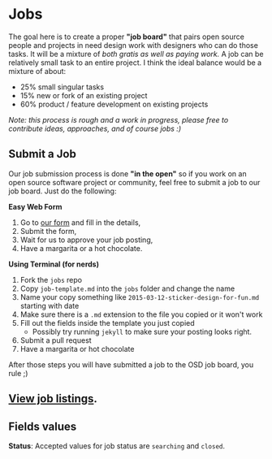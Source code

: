 # Jobs

The goal here is to create a proper **"job board"** that pairs open source people and projects in need design work with designers who can do those tasks.
It will be a mixture of _both gratis as well as paying work._
A job can be relatively small task to an entire project.
I think the ideal balance would be a mixture of about:

- 25% small singular tasks
- 15% new or fork of an existing project
- 60% product / feature development on existing projects

_Note: this process is rough and a work in progress, please free to contribute ideas, approaches, and of course jobs :)_

## Submit a Job

Our job submission process is done **"in the open"** so if you work on an open source software project or community, feel free to submit a job to our job board. Just do the following:

**Easy Web Form**

1. Go to [our form](http://opensourcedesign.net/jobs/job-form/) and fill in the details,
2. Submit the form,
3. Wait for us to approve your job posting,
4. Have a margarita or a hot chocolate.

**Using Terminal (for nerds)**

1. Fork the `jobs` repo
2. Copy `job-template.md` into the `jobs` folder and change the name
3. Name your copy something like `2015-03-12-sticker-design-for-fun.md` starting with date
4. Make sure there is a `.md` extension to the file you copied or it won't work
5. Fill out the fields inside the template you just copied
   - Possibly try running `jekyll` to make sure your posting looks right.
6. Submit a pull request
7. Have a margarita or hot chocolate

After those steps you will have submitted a job to the OSD job board, you rule ;)

## [View job listings](http://opensourcedesign.net/jobs/).

## Fields values

**Status**: Accepted values for job status are `searching` and `closed`.
